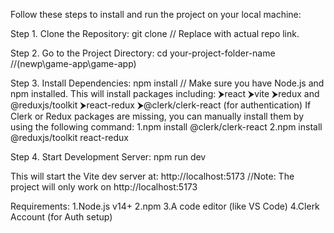 Follow these steps to install and run the project on your local machine:

Step 1. Clone the Repository:
        git clone <repository-url>// Replace <repository-url> with actual repo link.
  
Step 2. Go to the Project Directory:
        cd your-project-folder-name //(newp\game-app\game-app)
   
Step 3. Install Dependencies:
       npm install // Make sure you have Node.js and npm installed.
       This will install packages including:
       ⮞react
       ⮞vite
       ⮞redux and @reduxjs/toolkit
       ⮞react-redux
       ⮞@clerk/clerk-react (for authentication)
       If Clerk or Redux packages are missing, you can manually install them by using the following command:
          1.npm install @clerk/clerk-react
          2.npm install @reduxjs/toolkit react-redux

Step 4. Start Development Server:
        npm run dev
   

This will start the Vite dev server at:
http://localhost:5173 //Note: The project will only work on http://localhost:5173

Requirements:
 1.Node.js v14+
 2.npm
 3.A code editor (like VS Code)
 4.Clerk Account (for Auth setup)

